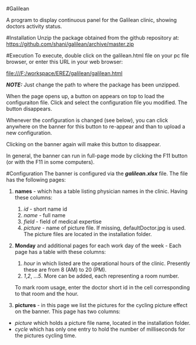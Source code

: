 #Galilean 

A program to display continuous panel for the Galilean clinic, showing
doctors activity status.

#Installation
Unzip the package obtained from the github repository at:
<https://github.com/shani/galilean/archive/master.zip>

#Execution
To execute, double click on the galilean.html file on your pc file browser, 
or enter this URL in your web browser:

<file:///F:/workspace/EREZ/galilean/galilean.html>

***NOTE:*** Just change the path to where the package has been unzipped.

When the page opens up, a button on appears on top to load the configuraiton file.
Click and select the configuration file you modified.
The button disappears.

Whenever the configuration is changed (see below), you can click anywhere on the banner for this 
button to re-appear and than to upload a new configuration.

Clicking on the banner again will make this button to disappear.

In general, the banner can run in full-page mode by clicking
the F11 button (or <Fn> with the F11 in some computers).

#Configuration
The banner is configured via the ***galilean.xlsx*** file.
The file has the following pages:
1. **names** - which has a table listing physician names in the clinic. Having these columns:
    1. *id* - short name id
    2. *name* - full name
    3. *field* - field of medical expertise
    4. *picture* - name of picture file. If missing, defaultDoctor.jpg is used. The picture files are located in the installation folder.
2. **Monday** and additional pages for each work day of the week - Each page has a table with these columns:
    1. *hour* in which listed are the operational hours of the clinic. Presently these are
    from 8 (AM) to 20 (PM).
    2. *1*,*2*, ...*5*. More can be added, each representing a room number.
    
    To mark room usage, enter the doctor short id in the cell corresponding to
    that room and the hour.

3. **pictures** - in this page we list the pictures for the cycling picture effect on the banner.
This page has two columns: 
  * *picture* which holds a picture file name, located in the installation folder. 
  * *cycle* which has
only one entry to hold the number of milliseconds for the pictures cycling time.
        